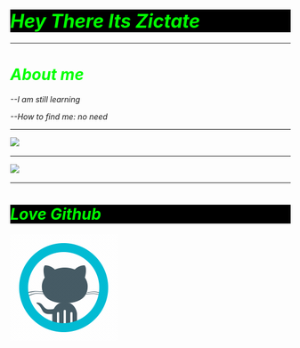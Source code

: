 <!DOCTYPE html>
<html>
  <body>
    <h1 style="color: Lime;background-color:black;"><big><i>Hey There Its Zictate<i></big></h1>
    <hr>
    <h1 style="color: Lime;background-color;black"><b><i>About me</i></b></h1>
     <p>--I am still learning</p>
     <P>--How to find me: no need</p>
    <hr>
     <div><img src="https://github-readme-stats.vercel.app/api?username=Zictate&&show_icons=true&count_private=true&theme=radical"/></div>
     <hr>
     <div><img src="https://github-readme-streak-stats.herokuapp.com/?user=Zictate&theme=radical"/></div>
    <hr>
    <h1 style="color:Lime; background-color:black;"><b><i>Love Github</i></b></h1>
     <img src="icons8-github.gif"/>
  </body>
</html>


